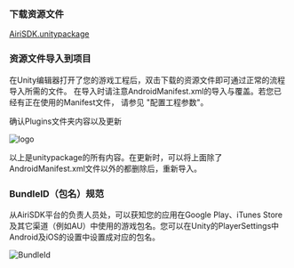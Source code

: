 

### 下载资源文件

[AiriSDK.unitypackage](https://github.com/Yostardev/yostarsdk/edit/master/docs/ZH/Unity3D/)

### 资源文件导入到项目

在Unity编辑器打开了您的游戏工程后，双击下载的资源文件即可通过正常的流程导入所需的文件。
在导入时请注意AndroidManifest.xml的导入与覆盖。若您已经有正在使用的Manifest文件，
请参见 "配置工程参数"。

确认Plugins文件夹内容以及更新

![logo](https://raw.githubusercontent.com/Yostardev/yostarsdk/master/docs/_media/plugin.png)

以上是unitypackage的所有内容。在更新时，可以将上面除了AndroidManifest.xml文件以外的都删除后，重新导入。

### BundleID（包名）规范

从AiriSDK平台的负责人员处，可以获知您的应用在Google Play、iTunes Store及其它渠道（例如AU）中使用的游戏包名。您可以在Unity的PlayerSettings中Android及iOS的设置中设置成对应的包名。

![BundleId](https://raw.githubusercontent.com/Yostardev/yostarsdk/master/docs/_media/bundleid_unity.png)
